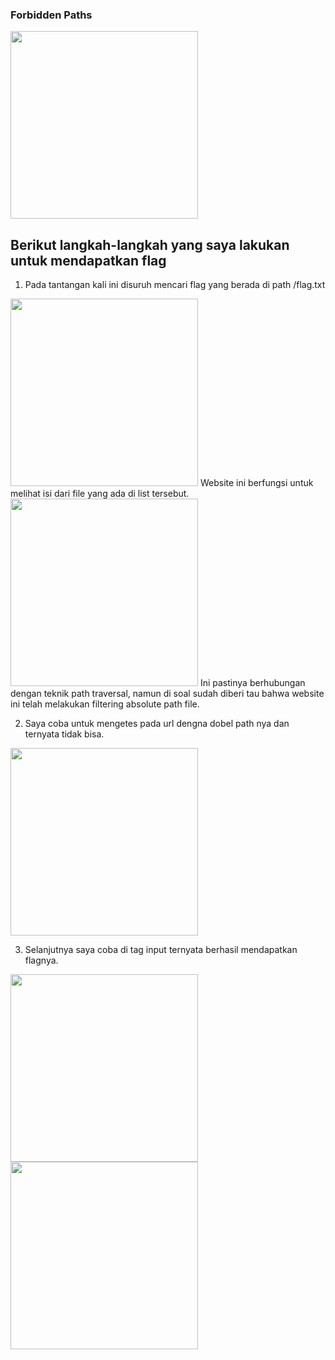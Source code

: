 ### Forbidden Paths 

<img src='https://github.com/lutvan/Writeup-CTF/blob/main/web%20exploitation/Forbidden%20Paths/images/1.png' width='300px'>

## Berikut langkah-langkah yang saya lakukan untuk mendapatkan flag

1. Pada tantangan kali ini disuruh mencari flag yang berada di path /flag.txt  
<img src='https://github.com/lutvan/Writeup-CTF/blob/main/web%20exploitation/Forbidden%20Paths/images/2.png' width='300px'>  
Website ini berfungsi untuk melihat isi dari file yang ada di list tersebut.  
<img src='https://github.com/lutvan/Writeup-CTF/blob/main/web%20exploitation/Forbidden%20Paths/images/3.png' width='300px'>  
Ini pastinya berhubungan dengan teknik path traversal, namun di soal sudah diberi tau bahwa website ini telah melakukan filtering absolute path file.  

2. Saya coba untuk mengetes pada url dengna dobel path nya dan ternyata tidak bisa.  
<img src='https://github.com/lutvan/Writeup-CTF/blob/main/web%20exploitation/Forbidden%20Paths/images/4.png' width='300px'>  

3. Selanjutnya saya coba di tag input ternyata berhasil mendapatkan flagnya.
<img src='https://github.com/lutvan/Writeup-CTF/blob/main/web%20exploitation/Forbidden%20Paths/images/5.png' width='300px'>  
<img src='https://github.com/lutvan/Writeup-CTF/blob/main/web%20exploitation/Forbidden%20Paths/images/6.png' width='300px'>  





